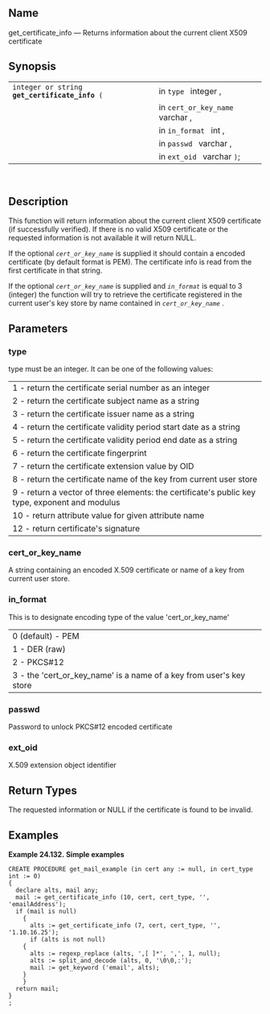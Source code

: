 <div>

<div>

</div>

<div>

## Name

get_certificate_info — Returns information about the current client X509
certificate

</div>

<div>

## Synopsis

<div>

|                                                    |                                  |
|----------------------------------------------------|----------------------------------|
| `integer or string `**`get_certificate_info`**` (` | in `type ` integer ,             |
|                                                    | in `cert_or_key_name ` varchar , |
|                                                    | in `in_format ` int ,            |
|                                                    | in `passwd ` varchar ,           |
|                                                    | in `ext_oid ` varchar `)`;       |

<div>

 

</div>

</div>

</div>

<div>

## Description

This function will return information about the current client X509
certificate (if successfully verified). If there is no valid X509
certificate or the requested information is not available it will return
NULL.

If the optional *`cert_or_key_name`* is supplied it should contain a
encoded certificate (by default format is PEM). The certificate info is
read from the first certificate in that string.

If the optional *`cert_or_key_name`* is supplied and *`in_format`* is
equal to 3 (integer) the function will try to retrieve the certificate
registered in the current user's key store by name contained in
*`cert_or_key_name`* .

</div>

<div>

## Parameters

<div>

### type

type must be an integer. It can be one of the following values:

|                                                                                                |
|------------------------------------------------------------------------------------------------|
| 1 - return the certificate serial number as an integer                                         |
| 2 - return the certificate subject name as a string                                            |
| 3 - return the certificate issuer name as a string                                             |
| 4 - return the certificate validity period start date as a string                              |
| 5 - return the certificate validity period end date as a string                                |
| 6 - return the certificate fingerprint                                                         |
| 7 - return the certificate extension value by OID                                              |
| 8 - return the certificate name of the key from current user store                             |
| 9 - return a vector of three elements: the certificate's public key type, exponent and modulus |
| 10 - return attribute value for given attribute name                                           |
| 12 - return certificate's signature                                                            |

</div>

<div>

### cert_or_key_name

A string containing an encoded X.509 certificate or name of a key from
current user store.

</div>

<div>

### in_format

This is to designate encoding type of the value 'cert_or_key_name'

|                                                                     |
|---------------------------------------------------------------------|
| 0 (default) - PEM                                                   |
| 1 - DER (raw)                                                       |
| 2 - PKCS#12                                                         |
| 3 - the 'cert_or_key_name' is a name of a key from user's key store |

</div>

<div>

### passwd

Password to unlock PKCS#12 encoded certificate

</div>

<div>

### ext_oid

X.509 extension object identifier

</div>

</div>

<div>

## Return Types

The requested information or NULL if the certificate is found to be
invalid.

</div>

<div>

## Examples

<div>

**Example 24.132. Simple examples**

<div>

``` programlisting
CREATE PROCEDURE get_mail_example (in cert any := null, in cert_type int := 0)
{
  declare alts, mail any;
  mail := get_certificate_info (10, cert, cert_type, '', 'emailAddress');
  if (mail is null)
    {
      alts := get_certificate_info (7, cert, cert_type, '', '1.10.16.25');
      if (alts is not null)
    {
      alts := regexp_replace (alts, ',[ ]*', ',', 1, null);
      alts := split_and_decode (alts, 0, '\0\0,:');
      mail := get_keyword ('email', alts);
    }
    }
  return mail;
}
;
```

</div>

</div>

  

</div>

</div>
